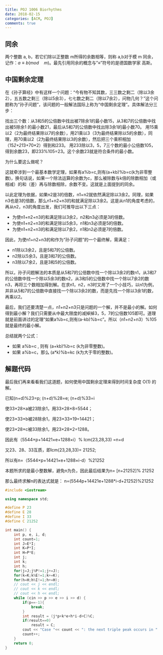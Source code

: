 ```yaml
---
title: POJ 1006 Biorhythms
date: 2018-02-15
categories: [ACM, POJ]
comments: true
---
```


## 同余

两个整数 a, b，若它们除以正整数 m所得的余数相等，则称 a,b对于模 m 同余，记作：$a \equiv b (mod\quad m)$。最先引用同余的概念与”$\equiv$”符号的是德国数学家 高斯。

## 中国剩余定理

在《孙子算经》中有这样一个问题：“今有物不知其数，三三数之剩二（除以3余2），五五数之剩三（除以5余3），七七数之剩二（除以7余2），问物几何？”这个问题称为“孙子问题”，该问题的一般解法国际上称为“中国剩余定理”。具体解法分三步：

找出三个数：从3和5的公倍数中找出被7除余1的最小数15，从3和7的公倍数中找出被5除余1 的最小数21，最后从5和7的公倍数中找出除3余1的最小数70。
用15乘以2（2为最终结果除以7的余数），用21乘以3（3为最终结果除以5的余数），同理，用70乘以2（2为最终结果除以3的余数），然后把三个乘积相加（15*2+21*3+70*2）得到和233。
用233除以3，5，7三个数的最小公倍数105，得到余数23，即233%105=23。这个余数23就是符合条件的最小数。

为什么要这么做呢？

这就牵涉到一个最基本数学定理，如果有a%b=c,则有(a+kb)%b=c(k为非零整数)，换句话说，如果一个除法运算的余数为c，那么被除数与k倍的除数相加（或相减）的和（差）再与除数相除，余数不变。这就是上面提到的同余。

以此定理为依据，如果n2是3的倍数，n1+n2就依然满足除以3余2。同理，如果n3也是3的倍数，那么n1+n2+n3的和就满足除以3余2。这是从n1的角度考虑的，再从n2，n3的角度出发，我们可推导出以下三点：

- 为使n1+n2+n3的和满足除以3余2，n2和n3必须是3的倍数。
- 为使n1+n2+n3的和满足除以5余3，n1和n3必须是5的倍数。
- 为使n1+n2+n3的和满足除以7余2，n1和n2必须是7的倍数。

因此，为使n1+n2+n3的和作为“孙子问题”的一个最终解，需满足：

- n1除以3余2，且是5和7的公倍数。
- n2除以5余3，且是3和7的公倍数。
- n3除以7余2，且是3和5的公倍数。

所以，孙子问题解法的本质是从5和7的公倍数中找一个除以3余2的数n1，从3和7的公倍数中找一个除以5余3的数n2，从3和5的公倍数中找一个除以7余2的数n3，再将三个数相加得到解。在求n1，n2，n3时又用了一个小技巧，以n1为例，并非从5和7的公倍数中直接找一个除以3余2的数，而是先找一个除以3余1的数，再乘以2。

最后，我们还要清楚一点，n1+n2+n3只是问题的一个解，并不是最小的解。如何得到最小解？我们只需要从中最大限度的减掉掉3，5，7的公倍数105即可。道理就是前面讲过的定理“如果a%b=c,则有(a-kb)%b=c”。所以（n1+n2+n3）%105就是最终的最小解。

总结就两个公式：

- 如果 a%b=c , 则有 (a+kb)%b=c (k为非零整数)。
- 如果 a%b=c，那么 (a*k)%b=kc (k为大于零的整数)。

## 解题代码

最后我们再来看看我们这道题，如何使用中国剩余定理来得到时间复杂度 O(1) 的解。

已知(n+d)%23=p; (n+d)%28=e; (n+d)%33=i

使33×28×a被23除余1，用33×28×8=5544；

使23×33×b被28除余1，用23×33×19=14421；

使23×28×c被33除余1，用23×28×2=1288。

因此有（5544×p+14421×e+1288×i）% lcm(23,28,33) =n+d

又23、28、33互质，即lcm(23,28,33)= 21252;

所以有n=（5544×p+14421×e+1288×i-d）%21252

本题所求的是最小整数解，避免n为负，因此最后结果为n= [n+21252]% 21252

那么最终求解n的表达式就是：
n=(5544p+14421e+1288*i-d+21252)%21252

```C++
#include <iostream>

using namespace std;

#define P 23
#define E 28
#define I 33
#define C 21252

int main() {
    int p, e, i, d;
    int count=1;
    int J=E*I;
    int K=P*I;
    int H=P*E;
    int j;
    int k;
    int h;
    for(j=J;j%P!=1;j+=J);
    for(k=K;k%E!=1;k+=K);
    for(h=H;h%I!=1;h+=H);
    // cout << j << endl;
    // cout << k << endl;
    // cout << h << endl;
    while (cin >> p >> e >> i >> d) {
        if(p==-1){
            break;
        }
        int result = (j*p+k*e+h*i-d+C)%C;
        if(result==0)
            result = C;
        cout << "Case "<< count << ": the next triple peak occurs in " << result << " days." << endl;
        count++;
    }
    return 0;
}
```
